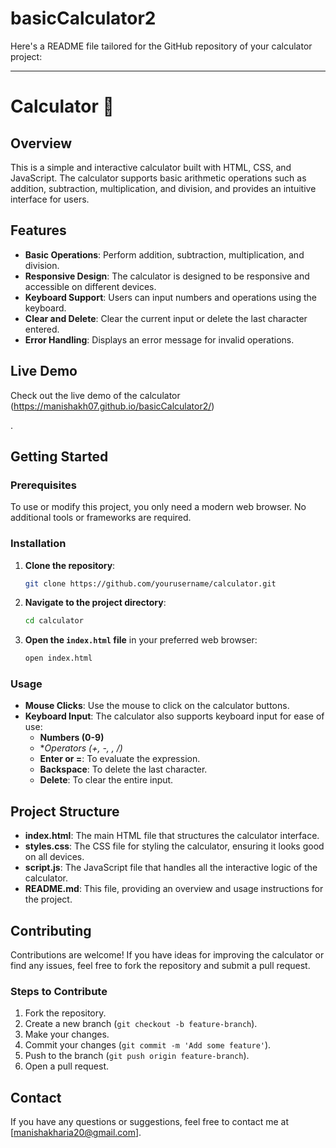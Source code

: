 # basicCalculator2
Here's a README file tailored for the GitHub repository of your calculator project:

---

# Calculator 🧮

## Overview

This is a simple and interactive calculator built with HTML, CSS, and JavaScript. The calculator supports basic arithmetic operations such as addition, subtraction, multiplication, and division, and provides an intuitive interface for users.

## Features

- **Basic Operations**: Perform addition, subtraction, multiplication, and division.
- **Responsive Design**: The calculator is designed to be responsive and accessible on different devices.
- **Keyboard Support**: Users can input numbers and operations using the keyboard.
- **Clear and Delete**: Clear the current input or delete the last character entered.
- **Error Handling**: Displays an error message for invalid operations.

## Live Demo

Check out the live demo of the calculator (https://manishakh07.github.io/basicCalculator2/)


.

## Getting Started

### Prerequisites

To use or modify this project, you only need a modern web browser. No additional tools or frameworks are required.

### Installation

1. **Clone the repository**:
    ```bash
    git clone https://github.com/yourusername/calculator.git
    ```
2. **Navigate to the project directory**:
    ```bash
    cd calculator
    ```
3. **Open the `index.html` file** in your preferred web browser:
    ```bash
    open index.html
    ```

### Usage

- **Mouse Clicks**: Use the mouse to click on the calculator buttons.
- **Keyboard Input**: The calculator also supports keyboard input for ease of use:
  - **Numbers (0-9)**
  - **Operators (+, -, *, /)**
  - **Enter or =**: To evaluate the expression.
  - **Backspace**: To delete the last character.
  - **Delete**: To clear the entire input.

## Project Structure

- **index.html**: The main HTML file that structures the calculator interface.
- **styles.css**: The CSS file for styling the calculator, ensuring it looks good on all devices.
- **script.js**: The JavaScript file that handles all the interactive logic of the calculator.
- **README.md**: This file, providing an overview and usage instructions for the project.

## Contributing

Contributions are welcome! If you have ideas for improving the calculator or find any issues, feel free to fork the repository and submit a pull request.

### Steps to Contribute

1. Fork the repository.
2. Create a new branch (`git checkout -b feature-branch`).
3. Make your changes.
4. Commit your changes (`git commit -m 'Add some feature'`).
5. Push to the branch (`git push origin feature-branch`).
6. Open a pull request.

## Contact

If you have any questions or suggestions, feel free to contact me at [manishakharia20@gmail.com].
